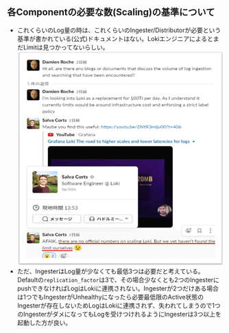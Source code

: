 ## 各Componentの必要な数(Scaling)の基準について
- これくらいのLog量の時は、これくらいのIngester/Distributorが必要という基準が書かれている(公式)ドキュメントはない。LokiエンジニアによるとまだLimitは見つかってないらしい。  
    <img src="https://github.com/nutslove/Knowledges/blob/main/Loki(promtail)/image/scaing_standard.jpg" width="500" height="500">
- ただ、IngesterはLog量が少なくても最低3つは必要だと考えている。  
  Defaultの`replication_factor`は3で、その場合少なくとも2つのIngesterにpushできなければLogはLokiに連携されない。Ingesterが2つだけある場合は1つでもIngesterがUnhealthyになったら必要最低限のActive状態のIngesterが存在しないためLogはLokiに連携されず、失われてしまうので1つのIngesterがダメになってもLogを受けつけれるようにIngesterは3つ以上を起動した方が良い。

